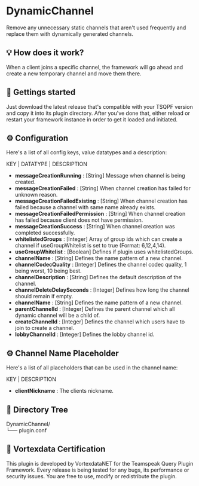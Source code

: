 # DynamicChannel
Remove any unnecessary static channels that aren't used frequently and replace them with dynamically generated channels. 

## 💡 How does it work?

When a client joins a specific channel, the framework will go ahead and create a new temporary channel and move them there.

## 🚀 Gettings started

Just download the latest release that's compatible with your TSQPF version and copy it into its plugin directory. After you've done that, either reload or restart your framework instance in order to get it loaded and initiated.

## ⚙️ Configuration

Here's a list of all config keys, value datatypes and a description:

KEY | DATATYPE | DESCRIPTION

- **messageCreationRunning** : [String] Message when channel is being created.
- **messageCreationFailed** : [String] When channel creation has failed for unknown reason.
- **messageCreationFailedExisting** : [String] When channel creation has failed because a channel with same name already exists.
- **messageCreationFailedPermission** : [String] When channel creation has failed because client does not have permission.
- **messageCreationSuccess** : [String] When channel creation was completed successfully.
- **whitelistedGroups** : [Integer] Array of group ids which can create a channel if useGroupWhitelist is set to true (Format: 6,12,4,14).
- **useGroupWhitelist** : [Boolean] Defines if plugin uses whitelistedGroups.
- **channelName** : [String] Defines the name pattern of a new channel.
- **channelCodecQuality** : [Integer] Defines the channel codec quality, 1 being worst, 10 being best.
- **channelDescription** : [String] Defines the default description of the channel.
- **channelDeleteDelaySeconds** : [Integer] Defines how long the channel should remain if empty.
- **channelName** : [String] Defines the name pattern of a new channel.
- **parentChannelId** : [Integer] Defines the parent channel which all dynamic channel will be a child of.
- **createChannelId** : [Integer] Defines the channel which users have to join to create a channel.
- **lobbyChannelId** : [Integer] Defines the lobby channel id.

## ⚙️ Channel Name Placeholder

Here's a list of all placeholders that can be used in the channel name:

KEY | DESCRIPTION

- **clientNickname** : The clients nickname.


## 📁 Directory Tree

DynamicChannel/<br>
└── plugin.conf<br>

## 📜 Vortexdata Certification

This plugin is developed by VortexdataNET for the Teamspeak Query Plugin Framework. Every release is being tested for any bugs, its performance or security issues. You are free to use, modify or redistribute the plugin.
